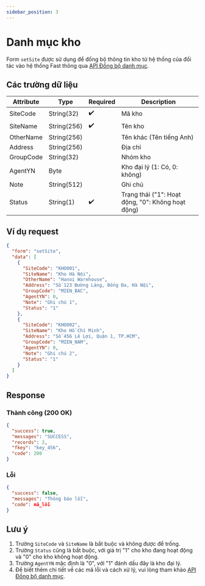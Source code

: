 ```yaml
---
sidebar_position: 3
---
```


# Danh mục kho

Form `setSite` được sử dụng để đồng bộ thông tin kho từ hệ thống của đối tác vào hệ thống Fast thông qua [API Đồng bộ danh mục](../sync-data).

## Các trường dữ liệu

| Attribute    | Type        | Required | Description          |
|--------------|-------------|----------|----------------------|
| SiteCode     | String(32)  | ✔️       | Mã kho               |
| SiteName     | String(256) | ✔️       | Tên kho              |
| OtherName    | String(256) |          | Tên khác (Tên tiếng Anh) |
| Address      | String(256) |          | Địa chỉ              |
| GroupCode    | String(32)  |          | Nhóm kho             |
| AgentYN      | Byte        |          | Kho đại lý (1: Có, 0: không)      |
| Note         | String(512) |          | Ghi chú              |
| Status       | String(1)   | ✔️       | Trạng thái ("1": Hoạt động, "0": Không hoạt động) |

## Ví dụ request

```json
{
  "form": "setSite",
  "data": [
    {
      "SiteCode": "KHO001",
      "SiteName": "Kho Hà Nội",
      "OtherName": "Hanoi Warehouse",
      "Address": "Số 123 Đường Láng, Đống Đa, Hà Nội",
      "GroupCode": "MIEN_BAC",
      "AgentYN": 0,
      "Note": "Ghi chú 1",
      "Status": "1"
    },
    {
      "SiteCode": "KHO002",
      "SiteName": "Kho Hồ Chí Minh",
      "Address": "Số 456 Lê Lợi, Quận 1, TP.HCM",
      "GroupCode": "MIEN_NAM",
      "AgentYN": 0,
      "Note": "Ghi chú 2",
      "Status": "1"
    }
  ]
}
```

## Response

### Thành công (200 OK)

```json
{
  "success": true,
  "messages": "SUCCESS",
  "records": 2,
  "fkey": "key_456",
  "code": 200
}
```

### Lỗi

```json
{
  "success": false,
  "messages": "Thông báo lỗi",
  "code": mã_lỗi
}
```

## Lưu ý

1. Trường `SiteCode` và `SiteName` là bắt buộc và không được để trống.
2. Trường `Status` cũng là bắt buộc, với giá trị "1" cho kho đang hoạt động và "0" cho kho không hoạt động.
3. Trường `AgentYN` mặc định là "0", với "1" đánh dấu đây là kho đại lý.
4. Để biết thêm chi tiết về các mã lỗi và cách xử lý, vui lòng tham khảo [API Đồng bộ danh mục](../sync-data).